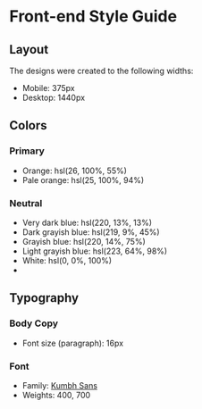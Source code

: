# Front-end Style Guide

## Layout

The designs were created to the following widths:

- Mobile: 375px
- Desktop: 1440px

## Colors

### Primary

- Orange: hsl(26, 100%, 55%)
- Pale orange: hsl(25, 100%, 94%)

### Neutral

- Very dark blue: hsl(220, 13%, 13%)
- Dark grayish blue: hsl(219, 9%, 45%)
- Grayish blue: hsl(220, 14%, 75%)
- Light grayish blue: hsl(223, 64%, 98%)
- White: hsl(0, 0%, 100%)
- 

## Typography

### Body Copy

- Font size (paragraph): 16px

### Font

- Family: [Kumbh Sans](https://fonts.google.com/specimen/Kumbh+Sans)
- Weights: 400, 700
